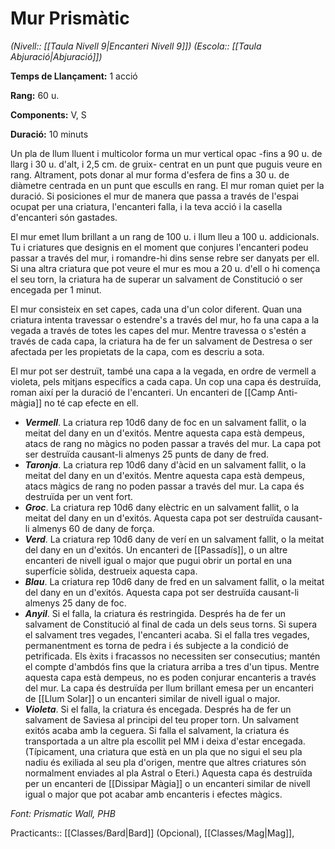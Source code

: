 # Mur Prismàtic

*(Nivell:: [[Taula Nivell 9|Encanteri Nivell 9]]) (Escola:: [[Taula Abjuració|Abjuració]])*

**Temps de Llançament:** 1 acció

**Rang:** 60 u.

**Components:** V, S

**Duració:** 10 minuts

Un pla de llum lluent i multicolor forma un mur vertical opac -fins a 90 u. de llarg i 30 u. d'alt, i 2,5 cm. de gruix- centrat en un punt que puguis veure en rang. Altrament, pots donar al mur forma d'esfera de fins a 30 u. de diàmetre centrada en un punt que esculls en rang. El mur roman quiet per la duració. Si posiciones el mur de manera que passa a través de l'espai ocupat per una criatura, l'encanteri falla, i la teva acció i la casella d'encanteri són gastades.

El mur emet llum brillant a un rang de 100 u. i llum lleu a 100 u. addicionals. Tu i criatures que designis en el moment que conjures l'encanteri podeu passar a través del mur, i romandre-hi dins sense rebre ser danyats per ell. Si una altra criatura que pot veure el mur es mou a 20 u. d'ell o hi comença el seu torn, la criatura ha de superar un salvament de Constitució o ser encegada per 1 minut.

El mur consisteix en set capes, cada una d'un color diferent. Quan una criatura intenta travessar o estendre's a través del mur, ho fa una capa a la vegada a través de totes les capes del mur. Mentre travessa o s'estén a través de cada capa, la criatura ha de fer un salvament de Destresa o ser afectada per les propietats de la capa, com es descriu a sota.

El mur pot ser destruït, també una capa a la vegada, en ordre de vermell a violeta, pels mitjans específics a cada capa. Un cop una capa és destruïda, roman així per la duració de l'encanteri. Un encanteri de [[Camp Anti-màgia]] no té cap efecte en ell.

- ***Vermell***. La criatura rep 10d6 dany de foc en un salvament fallit, o la meitat del dany en un d'exitós. Mentre aquesta capa està dempeus, atacs de rang no màgics no poden passar a través del mur. La capa pot ser destruïda causant-li almenys 25 punts de dany de fred.
- ***Taronja***. La criatura rep 10d6 dany d'àcid en un salvament fallit, o la meitat del dany en un d'exitós. Mentre aquesta capa està dempeus, atacs màgics de rang no poden passar a través del mur. La capa és destruïda per un vent fort.
- ***Groc***. La criatura rep 10d6 dany elèctric en un salvament fallit, o la meitat del dany en un d'exitós. Aquesta capa pot ser destruïda causant-li almenys 60 de dany de força.
- ***Verd***. La criatura rep 10d6 dany de verí en un salvament fallit, o la meitat del dany en un d'exitós. Un encanteri de [[Passadís]], o un altre encanteri de nivell igual o major que pugui obrir un portal en una superfície sòlida, destrueix aquesta capa.
- ***Blau***. La criatura rep 10d6 dany de fred en un salvament fallit, o la meitat del dany en un d'exitós. Aquesta capa pot ser destruïda causant-li almenys 25 dany de foc.
- ***Anyil***. Si el falla, la criatura és restringida. Després ha de fer un salvament de Constitució al final de cada un dels seus torns. Si supera el salvament tres vegades, l'encanteri acaba. Si el falla tres vegades, permanentment es torna de pedra i és subjecte a la condició de petrificada. Els èxits i fracassos no necessiten ser consecutius; mantén el compte d'ambdós fins que la criatura arriba a tres d'un tipus. Mentre aquesta capa està dempeus, no es poden conjurar encanteris a través del mur. La capa és destruïda per llum brillant emesa per un encanteri de [[Llum Solar]] o un encanteri similar de nivell igual o major.
- ***Violeta***. Si el falla, la criatura és encegada. Després ha de fer un salvament de Saviesa al principi del teu proper torn. Un salvament exitós acaba amb la ceguera. Si falla el salvament, la criatura és transportada a un altre pla escollit pel MM i deixa d'estar encegada. (Típicament, una criatura que està en un pla que no sigui el seu pla nadiu és exiliada al seu pla d'origen, mentre que altres criatures són normalment enviades al pla Astral o Eteri.) Aquesta capa és destruïda per un encanteri de [[Dissipar Màgia]] o un encanteri similar de nivell igual o major que pot acabar amb encanteris i efectes màgics.


*Font: Prismatic Wall, PHB*



Practicants:: [[Classes/Bard|Bard]] (Opcional), [[Classes/Mag|Mag]],
